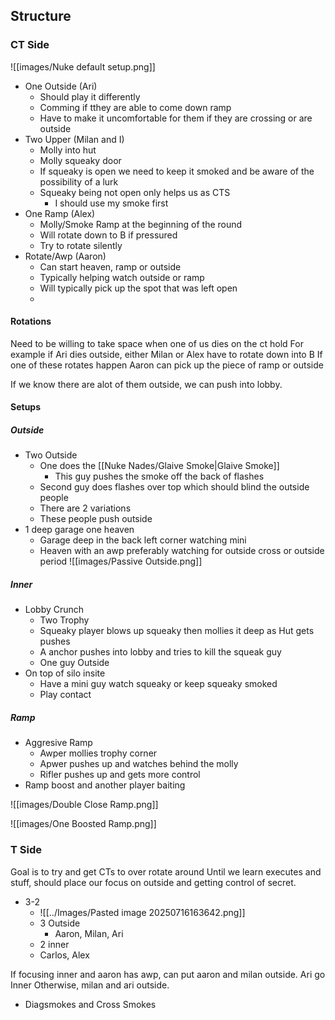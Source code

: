 ## Structure


### CT Side

![[images/Nuke default setup.png]]
- One Outside (Ari)
	- Should play it differently 
	- Comming if tthey are able to come down ramp 
	- Have to make it uncomfortable for them if they are crossing or are outside 
- Two Upper (Milan and I)
	- Molly into hut 
	- Molly squeaky door
	- If squeaky is open we need to keep it smoked and be aware of the possibility of a lurk
	- Squeaky being not open only helps us  as CTS
		- I should use my smoke first 
- One Ramp (Alex)
	- Molly/Smoke Ramp at the beginning of the round
	- Will rotate down to B if pressured
	- Try to rotate silently 
- Rotate/Awp (Aaron)
	- Can start heaven, ramp or outside
	- Typically helping watch outside or ramp
	- Will typically pick up the spot that was left open 
	- 

#### Rotations 
Need to be willing to take space when one of us dies on the ct hold
For example if Ari dies outside, either Milan or Alex have to rotate down into B
If one of these rotates happen Aaron can pick up the piece of ramp or outside 

If we know there are alot of them outside, we can push into lobby. 
#### Setups

##### Outside
- Two Outside
	- One does the [[Nuke Nades/Glaive Smoke|Glaive Smoke]]
		- This guy pushes the smoke off the back of flashes
	- Second guy does flashes over top which should blind the outside people
	- There are 2 variations 
	- These people push outside 
- 1 deep garage one heaven
	- Garage deep in the back left corner watching mini
	- Heaven with an awp preferably watching for outside cross or outside period
![[images/Passive Outside.png]]
##### Inner 
- Lobby Crunch
	- Two Trophy
	- Squeaky player blows up squeaky then mollies it deep as Hut gets pushes
	- A anchor pushes into lobby and tries to kill the squeak guy 
	- One guy Outside
- On top of silo insite
	- Have a mini guy watch squeaky or keep squeaky smoked 
	- Play contact 

##### Ramp
- Aggresive Ramp
	- Awper mollies trophy corner
	- Apwer pushes up and watches behind the molly
	- Rifler pushes up and gets more control 
- Ramp boost and another player baiting 

![[images/Double Close Ramp.png]]

![[images/One Boosted Ramp.png]]
### T Side

Goal is to try and get CTs to over rotate around
Until we learn executes and stuff, should place our focus on outside and getting control of secret. 

- 3-2 
	- ![[../Images/Pasted image 20250716163642.png]]
	- 3 Outside
		- Aaron, Milan, Ari
	- 2 inner
	- Carlos, Alex

If focusing inner and aaron has awp, can put aaron and milan outside. Ari go Inner
Otherwise, milan and ari outside. 

- Diagsmokes and Cross Smokes
